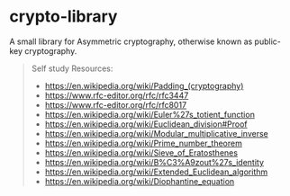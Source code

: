 # crypto-library

A small library for Asymmetric cryptography, otherwise known as public-key cryptography.

> Self study Resources:
> * https://en.wikipedia.org/wiki/Padding_(cryptography)
> * https://www.rfc-editor.org/rfc/rfc3447
> * https://www.rfc-editor.org/rfc/rfc8017
> * https://en.wikipedia.org/wiki/Euler%27s_totient_function
> * https://en.wikipedia.org/wiki/Euclidean_division#Proof
> * https://en.wikipedia.org/wiki/Modular_multiplicative_inverse
> * https://en.wikipedia.org/wiki/Prime_number_theorem
> * https://en.wikipedia.org/wiki/Sieve_of_Eratosthenes
> * https://en.wikipedia.org/wiki/B%C3%A9zout%27s_identity
> * https://en.wikipedia.org/wiki/Extended_Euclidean_algorithm
> * https://en.wikipedia.org/wiki/Diophantine_equation 
